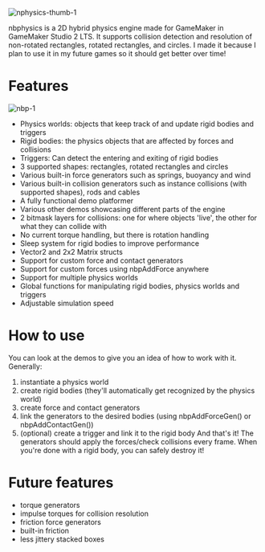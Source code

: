 ![nphysics-thumb-1](https://github.com/user-attachments/assets/88605752-31ef-4200-87a7-dfd005f705fc)


nbphysics is a 2D hybrid physics engine made for GameMaker in GameMaker Studio 2 LTS. It supports collision detection and resolution of non-rotated rectangles, rotated rectangles, and circles. I made it because I plan to use it in my future games so it should get better over time!

# Features
![nbp-1](https://github.com/user-attachments/assets/e62c2a29-e6c0-4fbf-9f71-55348a3db398)
- Physics worlds: objects that keep track of and update rigid bodies and triggers
- Rigid bodies: the physics objects that are affected by forces and collisions
- Triggers: Can detect the entering and exiting of rigid bodies
- 3 supported shapes: rectangles, rotated rectangles and circles
- Various built-in force generators such as springs, buoyancy and wind
- Various built-in collision generators such as instance collisions (with supported shapes), rods and cables
- A fully functional demo platformer
- Various other demos showcasing different parts of the engine
- 2 bitmask layers for collisions: one for where objects 'live', the other for what they can collide with
- No current torque handling, but there is rotation handling
- Sleep system for rigid bodies to improve performance
- Vector2 and 2x2 Matrix structs
- Support for custom force and contact generators
- Support for custom forces using nbpAddForce anywhere
- Support for multiple physics worlds
- Global functions for manipulating rigid bodies, physics worlds and triggers
- Adjustable simulation speed

# How to use
You can look at the demos to give you an idea of how to work with it. Generally:
1. instantiate a physics world
2. create rigid bodies (they'll automatically get recognized by the physics world)
3. create force and contact generators
4. link the generators to the desired bodies (using nbpAddForceGen() or nbpAddContactGen())
5. (optional) create a trigger and link it to the rigid body
And that's it! The generators should apply the forces/check collisions every frame. When you're done with a rigid body, you can safely destroy it!

# Future features
- torque generators
- impulse torques for collision resolution
- friction force generators
- built-in friction
- less jittery stacked boxes

